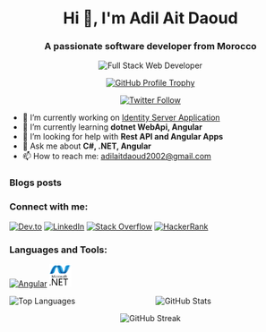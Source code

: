 <h1 align="center">Hi 👋, I'm Adil Ait Daoud</h1>
<h3 align="center">A passionate software developer from Morocco</h3>
<p align="center">
  <img src="https://krisschool.in/wp-content/uploads/2022/10/full-stack-web-developer.svg" alt="Full Stack Web Developer" width="300" height="200">
</p>

<p align="center">
  <a href="https://github.com/ryo-ma/github-profile-trophy"><img src="https://github-profile-trophy.vercel.app/?username=adilaitdaoud" alt="GitHub Profile Trophy" /></a>
</p>

<p align="center">
  <a href="https://twitter.com/" target="_blank"><img src="https://img.shields.io/twitter/follow/?logo=twitter&style=for-the-badge" alt="Twitter Follow" /></a>
</p>

- 🔭 I’m currently working on [Identity Server Application](https://github.com/Adilaitdaoud/IdentityApp-Dotnet-WebApi.git)
- 🌱 I’m currently learning **dotnet WebApi, Angular**
- 🤝 I’m looking for help with **Rest API and Angular Apps**
- 💬 Ask me about **C#, .NET, Angular**
- 📫 How to reach me: [adilaitdaoud2002@gmail.com](mailto:adilaitdaoud2002@gmail.com)

### Blogs posts
<!-- BLOG-POST-LIST:START -->
<!-- BLOG-POST-LIST:END -->

<h3 align="left">Connect with me:</h3>
<p align="left">
  <a href="https://dev.to/adil_ait_daoud" target="_blank"><img src="https://raw.githubusercontent.com/rahuldkjain/github-profile-readme-generator/master/src/images/icons/Social/devto.svg" alt="Dev.to" height="30" width="40" /></a>
  <a href="https://linkedin.com/in/adilaitdaoud" target="_blank"><img src="https://raw.githubusercontent.com/rahuldkjain/github-profile-readme-generator/master/src/images/icons/Social/linked-in-alt.svg" alt="LinkedIn" height="30" width="40" /></a>
  <a href="https://stackoverflow.com/users/adilaitdaoud" target="_blank"><img src="https://raw.githubusercontent.com/rahuldkjain/github-profile-readme-generator/master/src/images/icons/Social/stack-overflow.svg" alt="Stack Overflow" height="30" width="40" /></a>
  <a href="https://www.hackerrank.com/adil_ait_daoud" target="_blank"><img src="https://raw.githubusercontent.com/rahuldkjain/github-profile-readme-generator/master/src/images/icons/Social/hackerrank.svg" alt="HackerRank" height="30" width="40" /></a>
</p>

<h3 align="left">Languages and Tools:</h3>
<p align="left">
  <a href="https://angular.io" target="_blank" rel="noreferrer"><img src="https://angular.io/assets/images/logos/angular/angular.svg" alt="Angular" width="40" height="40"/></a>
  <a href="https://dotnet.microsoft.com/" target="_blank" rel="noreferrer"><img src="https://raw.githubusercontent.com/devicons/devicon/master/icons/dot-net/dot-net-original-wordmark.svg" alt=".NET" width="40" height="40"/></a>
  <!-- Add more icons for your languages and tools -->
</p>

<p align="center">
  <img align="left" src="https://github-readme-stats.vercel.app/api/top-langs?username=adilaitdaoud&show_icons=true&locale=en&layout=compact" alt="Top Languages" />
</p>

<p align="center">
  <img src="https://github-readme-stats.vercel.app/api?username=adilaitdaoud&show_icons=true&locale=en" alt="GitHub Stats" />
</p>

<p align="center">
  <img src="https://github-readme-streak-stats.herokuapp.com/?user=adilaitdaoud" alt="GitHub Streak" />
</p>
